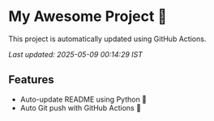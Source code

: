 # My Awesome Project 🚀

This project is automatically updated using GitHub Actions.

_Last updated: 2025-05-09 00:14:29 IST_

## Features
- Auto-update README using Python 🐍
- Auto Git push with GitHub Actions 🤖

